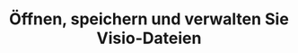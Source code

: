 ﻿---
title: Öffnen, speichern und verwalten Sie Visio-Dateien
linktitle: Laden, Speichern und Verwalten
type: docs
weight: 20
url: /de/python-net/loading-saving-and-managing/
---

